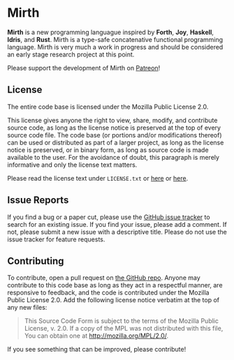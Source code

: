 <!--
  This Source Code Form is subject to the terms of the Mozilla Public
  License, v. 2.0. If a copy of the MPL was not distributed with this
  file, You can obtain one at http://mozilla.org/MPL/2.0/.
-->

# Mirth

**Mirth** is a new programming languague inspired by **Forth**, **Joy**, **Haskell**, **Idris**, and **Rust**. Mirth is a type-safe concatenative functional programming language. Mirth is very much a work in progress and should be considered an early stage research project at this point.

Please support the development of Mirth on [Patreon](https://patreon.com/mirth_lang)!

## License

The entire code base is licensed under the Mozilla Public License 2.0.

This license gives anyone the right to view, share, modify, and contribute source code, as long as the license notice is preserved at the top of every source code file. The code base (or portions and/or modifications thereof) can be used or distributed as part of a larger project, as long as the license notice is preserved, or in binary form, as long as source code is made available to the user. For the avoidance of doubt, this paragraph is merely informative and only the license text matters.

Please read the license text under `LICENSE.txt` or [here](https://mozilla.org/MPL/2.0/) or [here](https://choosealicense.com/licenses/mpl-2.0/).

## Issue Reports

If you find a bug or a paper cut, please use the [GitHub issue tracker](https://github.com/mirth-lang/mirth/issues) to search for an existing issue. If you find your issue, please add a comment. If not, please submit a new issue with a descriptive title. Please do not use the issue tracker for feature requests.

## Contributing

To contribute, open a pull request on [the GitHub repo](https://github.com/mirth-lang/mirth). Anyone may contribute to this code base as long as they act in a respectful manner, are responsive to feedback, and the code is contributed under the Mozilla Public License 2.0. Add the following license notice verbatim at the top of any new files:

> This Source Code Form is subject to the terms of the Mozilla Public
> License, v. 2.0. If a copy of the MPL was not distributed with this
> file, You can obtain one at http://mozilla.org/MPL/2.0/.

If you see something that can be improved, please contribute!
